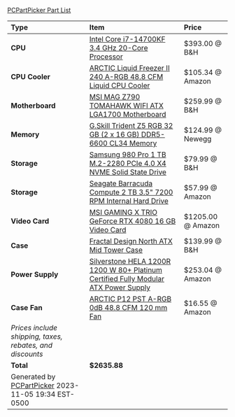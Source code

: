 [PCPartPicker Part List](https://pcpartpicker.com/list/v47g34)

Type|Item|Price
:----|:----|:----
**CPU** | [Intel Core i7-14700KF 3.4 GHz 20-Core Processor](https://pcpartpicker.com/product/TWP8TW/intel-core-i7-14700kf-34-ghz-20-core-processor-bx8071514700kf) | $393.00 @ B&H 
**CPU Cooler** | [ARCTIC Liquid Freezer II 240 A-RGB 48.8 CFM Liquid CPU Cooler](https://pcpartpicker.com/product/c7wypg/arctic-liquid-freezer-ii-240-a-rgb-488-cfm-liquid-cpu-cooler-acfre00093a) | $105.34 @ Amazon 
**Motherboard** | [MSI MAG Z790 TOMAHAWK WIFI ATX LGA1700 Motherboard](https://pcpartpicker.com/product/9B2WGX/msi-mag-z790-tomahawk-wifi-atx-lga1700-motherboard-mag-z790-tomahawk-wifi) | $259.99 @ B&H 
**Memory** | [G.Skill Trident Z5 RGB 32 GB (2 x 16 GB) DDR5-6600 CL34 Memory](https://pcpartpicker.com/product/hCWzK8/gskill-trident-z5-rgb-32-gb-2-x-16-gb-ddr5-6600-cl34-memory-f5-6600j3440g16gx2-tz5rk) | $124.99 @ Newegg 
**Storage** | [Samsung 980 Pro 1 TB M.2-2280 PCIe 4.0 X4 NVME Solid State Drive](https://pcpartpicker.com/product/DDWBD3/samsung-980-pro-1-tb-m2-2280-nvme-solid-state-drive-mz-v8p1t0bam) | $79.99 @ B&H 
**Storage** | [Seagate Barracuda Compute 2 TB 3.5" 7200 RPM Internal Hard Drive](https://pcpartpicker.com/product/mwrYcf/seagate-barracuda-computer-2-tb-35-7200rpm-internal-hard-drive-st2000dm008) | $57.99 @ Amazon 
**Video Card** | [MSI GAMING X TRIO GeForce RTX 4080 16 GB Video Card](https://pcpartpicker.com/product/LKytt6/msi-gaming-x-trio-geforce-rtx-4080-16-gb-video-card-rtx-4080-16gb-gaming-x-trio) | $1205.00 @ Amazon 
**Case** | [Fractal Design North ATX Mid Tower Case](https://pcpartpicker.com/product/ybNxFT/fractal-design-north-atx-mid-tower-case-fd-c-nor1c-02) | $139.99 @ B&H 
**Power Supply** | [Silverstone HELA 1200R 1200 W 80+ Platinum Certified Fully Modular ATX Power Supply](https://pcpartpicker.com/product/qWWzK8/silverstone-hela-1200r-1200-w-80-platinum-certified-fully-modular-atx-power-supply-sst-ha1200r-pm) | $253.04 @ Amazon 
**Case Fan** | [ARCTIC P12 PST A-RGB 0dB 48.8 CFM 120 mm Fan](https://pcpartpicker.com/product/QpH7YJ/arctic-p12-pst-a-rgb-0db-488-cfm-120-mm-fan-acfan00231a) | $16.55 @ Amazon 
 | *Prices include shipping, taxes, rebates, and discounts* |
 | **Total** | **$2635.88**
 | Generated by [PCPartPicker](https://pcpartpicker.com) 2023-11-05 19:34 EST-0500 |
